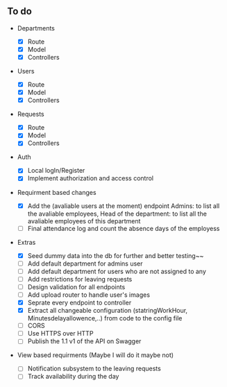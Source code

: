 ## To do

- Departments
  - [x] Route
  - [x] Model
  - [x] Controllers
- Users
  - [x] Route
  - [x] Model
  - [x] Controllers
- Requests

  - [x] Route
  - [x] Model
  - [x] Controllers

- Auth

  - [x] Local logIn/Register
  - [x] Implement authorization and access control

- Requirment based changes

  - [x] Add the (avaliable users at the moment) endpoint
        Admins: to list all the avaliable employees,
        Head of the department: to list all the avaliable employees of this department
  - [ ] Final attendance log and count the absence days of the employess

- Extras

  - [x] Seed dummy data into the db for further and better testing~~
  - [ ] Add default department for admins user
  - [ ] Add default department for users who are not assigned to any
  - [ ] Add restrictions for leaving requests
  - [ ] Design validation for all endpoints
  - [ ] Add upload router to handle user's images
  - [x] Seprate every endpoint to controller
  - [x] Extract all changeable configuration (statringWorkHour, Minutesdelayallowence,..) from code to the config file
  - [ ] CORS
  - [ ] Use HTTPS over HTTP
  - [ ] Publish the 1.1 v1 of the API on Swagger

- View based requirments (Maybe I will do it maybe not)
  - [ ] Notification subsystem to the leaving requests
  - [ ] Track availability during the day
